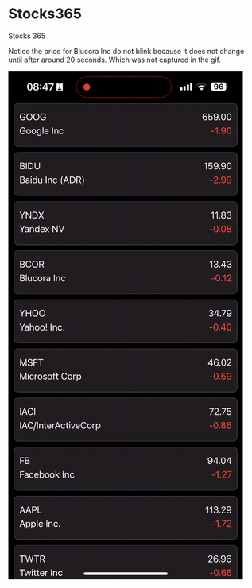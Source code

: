 # Stocks365

Stocks 365

Notice the price for Blucora Inc do not blink because it does not change until after around 20 seconds. Which was not captured in the gif. 

![Alt Text](demo.gif)
